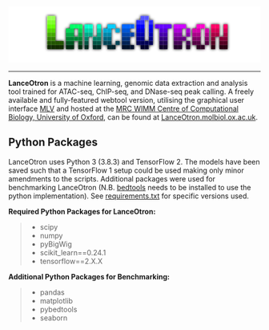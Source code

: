 <p align="center">
    <img src="LanceOtron_logo_shadow_dark.png" alt="LanceOtron logo">
</p>

------

**LanceOtron** is a machine learning, genomic data extraction and analysis tool trained for ATAC-seq, ChIP-seq, and DNase-seq peak calling. A freely available and fully-featured webtool version, utilising the graphical user interface [MLV](https://mlv.molbiol.ox.ac.uk) and hosted at the [MRC WIMM Centre of Computational Biology, University of Oxford](https://www.imm.ox.ac.uk/research/units-and-centres/mrc-wimm-centre-for-computational-biology), can be found at [LanceOtron.molbiol.ox.ac.uk](https://lanceotron.molbiol.ox.ac.uk).

## Python Packages

LanceOtron uses Python 3 (3.8.3) and TensorFlow 2. The models have been saved such that a TensorFlow 1 setup could be used making only minor amendments to the scripts. Additional packages were used for benchmarking LanceOtron (N.B. [bedtools](https://github.com/arq5x/bedtools2) needs to be installed to use the python implementation). See [requirements.txt](requirements.txt) for specific versions used. 

**Required Python Packages for LanceOtron:**
> * scipy
> * numpy
> * pyBigWig
> * scikit\_learn==0.24.1
> * tensorflow==2.X.X

**Additional Python Packages for Benchmarking:**
> * pandas
> * matplotlib
> * pybedtools
> * seaborn

